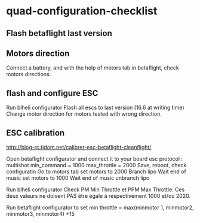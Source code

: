 # quad-configuration-checklist

## Flash betaflight last version

## Motors direction

Connect a battery, and with the help of motors tab in betaflight, check motors directions.

## flash and configure ESC

Run blheli configurator
Flash all escs to last version (16.6 at writing time)
Change motor direction for motors tested with wrong direction.

## ESC calibration

http://blog-rc.tidom.net/calibrer-esc-betaflight-cleanflight/

Open betaflight configurator and connect it to your board
esc protocol : multishot
min_command = 1000
max_throttle = 2000
Save, reboot, check configuratin
Go to motors tab
set motors to 2000
Branch lipo
Wait end of music
set motors to 1000
Wait end of music
unbranch lipo

Run blheli configurator
Check PM Min Throttle et PPM Max Throttle. Ces deux valeurs ne doivent PAS être égale à respectivement 1000 et/ou 2020. 

Run betaflight configurator to set 
min throttle = max(minmotor 1, minmotor2, minmotor3, minmotor4) +15
